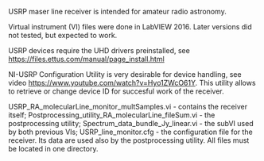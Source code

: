 USRP maser line receiver is intended for amateur radio astronomy.

Virtual instrument (VI) files were done in LabVIEW 2016. Later versions did not tested, but expected to work.

USRP devices require the UHD drivers preinstalled, see https://files.ettus.com/manual/page_install.html

NI-USRP Configuration Utility is very desirable for device handling, see video https://www.youtube.com/watch?v=Hyo1ZWcO61Y. This utility allows to retrieve or change device ID for succesful work of the receiver.

USRP_RA_molecularLine_monitor_multSamples.vi - contains the receiver itself; Postprocessing_utility_RA_molecularLine_fileSum.vi - the postprocessing utility; Spectrum_data_bundle_Jy_linear.vi - the subVI used by both previous VIs; USRP_line_monitor.cfg - the configuration file for the receiver. Its data are used also by the postprocessing utility. All files must be located in one directory.

